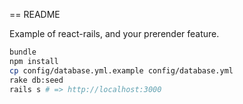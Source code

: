 == README

Example of react-rails, and your prerender feature.

``` sh
bundle
npm install
cp config/database.yml.example config/database.yml
rake db:seed
rails s # => http://localhost:3000
```
